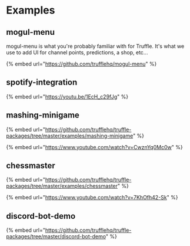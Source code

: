 # Examples

## mogul-menu

mogul-menu is what you're probably familiar with for Truffle. It's what we use to add UI for channel points, predictions, a shop, etc...

{% embed url="https://github.com/trufflehq/mogul-menu" %}

## spotify-integration

{% embed url="https://youtu.be/1EcH_c29fJg" %}

## mashing-minigame

{% embed url="https://github.com/trufflehq/truffle-packages/tree/master/examples/mashing-minigame" %}

{% embed url="https://www.youtube.com/watch?v=CwznYq0Mc0w" %}

## chessmaster

{% embed url="https://github.com/trufflehq/truffle-packages/tree/master/examples/chessmaster" %}

{% embed url="https://www.youtube.com/watch?v=7KhOfh42-Sk" %}

## discord-bot-demo

{% embed url="https://github.com/trufflehq/truffle-packages/tree/master/discord-bot-demo" %}
